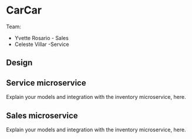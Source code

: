 # CarCar

Team:

* Yvette Rosario - Sales
* Celeste Villar -Service

## Design

## Service microservice

Explain your models and integration with the inventory
microservice, here.

## Sales microservice

Explain your models and integration with the inventory
microservice, here.
